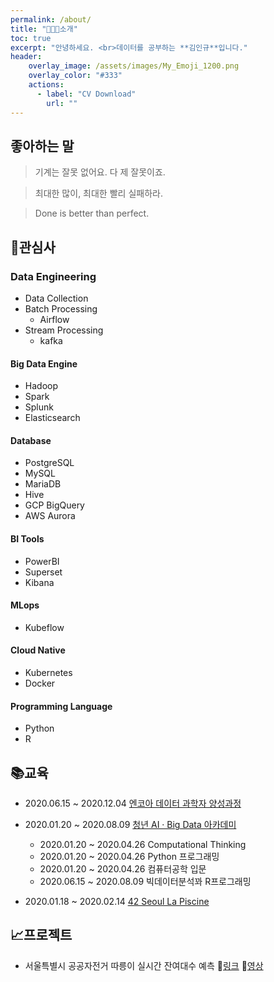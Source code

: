 ```yaml
---
permalink: /about/
title: "🧑🏻‍💻소개"
toc: true
excerpt: "안녕하세요. <br>데이터를 공부하는 **김인규**입니다."
header:
    overlay_image: /assets/images/My_Emoji_1200.png
    overlay_color: "#333"
    actions:
      - label: "CV Download"
        url: ""
---
```


## 좋아하는 말

> 기계는 잘못 없어요. 다 제 잘못이죠.

> 최대한 많이, 최대한 빨리 실패하라.

> Done is better than perfect.

## 👀관심사

### Data Engineering
  - Data Collection
  - Batch Processing
    - Airflow
  - Stream Processing
    - kafka

#### Big Data Engine
  - Hadoop
  - Spark
  - Splunk
  - Elasticsearch

#### Database
  - PostgreSQL
  - MySQL
  - MariaDB
  - Hive
  - GCP BigQuery
  - AWS Aurora

#### BI Tools
  - PowerBI
  - Superset
  - Kibana

#### MLops
  - Kubeflow

#### Cloud Native
  - Kubernetes
  - Docker

#### Programming Language
  - Python
  - R

## 📚교육

- 2020.06.15 ~ 2020.12.04 [엔코아 데이터 과학자 양성과정](https://playdata.io)

- 2020.01.20 ~ 2020.08.09 [청년 AI · Big Data 아카데미](https://pabi.smartlearn.io)
    
    - 2020.01.20 ~ 2020.04.26 Computational Thinking
    - 2020.01.20 ~ 2020.04.26 Python 프로그래밍
    - 2020.01.20 ~ 2020.04.26 컴퓨터공학 입문
    - 2020.06.15 ~ 2020.08.09 빅데이터분석꽈 R프로그래밍

- 2020.01.18 ~ 2020.02.14 [42 Seoul La Piscine](https://42seoul.kr/about)

## 📈프로젝트

- 서울특별시 공공자전거 따릉이 실시간 잔여대수 예측 🔗[링크](https://www2.slideshare.net/ssuser4c5412/ss-240320800) 🎥[영상](https://youtu.be/5Hc8c8loy_4)